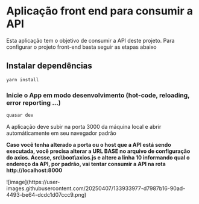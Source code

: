 # Aplicação front end para consumir a API
<p>Esta aplicação tem o objetivo de consumir a API deste projeto. Para configurar o projeto front-end basta seguir as etapas abaixo</p>

## Instalar dependências
```bash
yarn install
```

### Inicie o App em modo desenvolvimento (hot-code, reloading, error reporting ...)
```bash
quasar dev
```

<p>A aplicação deve subir na porta 3000 da máquina local e abrir automáticamente em seu navegador padrão</p>
<p><b>Caso você tenha alterado a porta ou o host que a API está sendo executada, você precisa alterar a URL BASE no arquivo de configuração do axios. Acesse,
src\boot\axios.js e altere a linha 10 informando qual o endereço da API, por padrão, vai tentar consumir a API na rota http://localhost:8000</b></p>
![image](https://user-images.githubusercontent.com/20250407/133933977-d7987b16-90ad-4493-be64-dcdc1d07ccc9.png)

